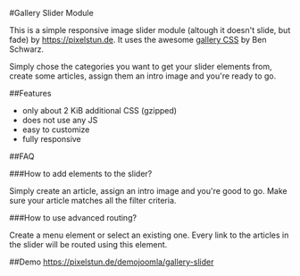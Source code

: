 #Gallery Slider Module

This is a simple responsive image slider module (altough it doesn't slide, but fade) by https://pixelstun.de. It uses the awesome [gallery CSS](http://benschwarz.github.io/gallery-css/) by Ben Schwarz.

Simply chose the categories you want to get your slider elements from, create some articles, assign them an intro image and you're ready to go.

##Features

* only about 2 KiB additional CSS (gzipped)
* does not use any JS
* easy to customize
* fully responsive

##FAQ

###How to add elements to the slider?

Simply create an article, assign an intro image and you're good to go. Make sure your article matches all the filter criteria.

###How to use advanced routing?

Create a menu element or select an existing one. Every link to the articles in the slider will be routed using this element.

##Demo
https://pixelstun.de/demojoomla/gallery-slider
